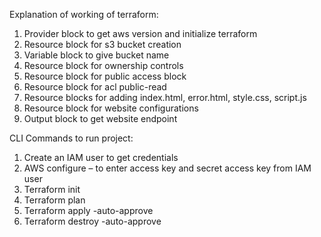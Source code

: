 Explanation of working of terraform:
1.	Provider block to get aws version and initialize terraform
2.	Resource block for s3 bucket creation
3.	Variable block to give bucket name
4.	Resource block for ownership controls
5.	Resource block for public access block 
6.	Resource block for acl public-read
7.	Resource blocks for adding index.html, error.html, style.css, script.js
8.	Resource block for website configurations
9.	Output block to get website endpoint

CLI Commands to run project:
1.	Create an IAM user to get credentials 
2.	AWS configure – to enter access key and secret access key from IAM user 
3.	Terraform init 
4.	Terraform plan
5.	Terraform apply -auto-approve
6.	Terraform destroy -auto-approve
